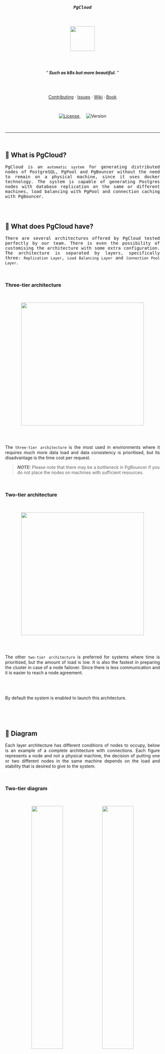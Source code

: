 <br><br>
<h5 align="center" style="font-family: monospace;">PgCloud</h5>
<br>
<p align="center">
    <img src="doc/img/pgcloud_small_logo_bgWhite_rounded.png" width="80px">
</p>
<br><br>

<!-- End Header -->

<p align="center">
    <q><b><i>&nbsp;Such as k8s but more beautiful.&nbsp;</i></b></q>
</p>
<br><br>
<p align="center">
    <a href="./CONTRIBUTING.md">Contributing</a>
    ·
    <a href="https://github.com/ZhengLinLei/pgcloud/issues">Issues</a>
    ·
    <a href="https://github.com/ZhengLinLei/pgcloud/wiki">Wiki</a>
    ·
    <a href="./doc/wiki">Book</a>
</p>
<br>
<p align="center">
    <a href="https://www.gnu.org/licenses/gpl-3.0.html">
        <img src="https://img.shields.io/badge/License-GPL%203.o-blue.svg" alt="License" />
    </a>
    &emsp;    
    <a>
        <img src="https://img.shields.io/badge/version-0.1.0-brightgreen" alt="Version" />
    </a>
</p>
<br>
<hr>
<br>

## 🧐  What is PgCloud?

<p align="justify" style="font-family: monospace;">
    PgCloud is an <code>automatic system</code> for generating distributed nodes of PostgreSQL, PgPool and PgBouncer without the need to remain on a physical machine, since it uses docker technology. The system is capable of generating Postgres nodes with database replication on the same or different machines, load balancing with PgPool and connection caching with PgBouncer.
</p> 

<br><br>
## 📁  What does PgCloud have?
<p align="justify" style="font-family: monospace;">
    There are several architectures offered by PgCloud tested perfectly by our team. There is even the possibility of customising the architecture with some extra configuration. The architecture is separated by layers, specifically three: <code>Replication Layer</code>, <code>Load Balancing Layer</code> and <code>Connection Pool Layer</code>.
</p>
<br>

### Three-tier architecture
<br>
<p align="justify" style="font-family: monospace;">
    <p align="center">
        <img align="center" src="doc/readme/1_three_layer_diagram.png" width="400px">
    </p>
    <br><br>
    <p align="justify">
        The <code>three-tier architecture</code> is the most used in environments where it requires much more data load and data consistency is prioritised, but its disadvantage is the time cost per request.
        <br>
        <blockquote>
            <b><i>NOTE:</i></b> Please note that there may be a bottleneck in PgBouncer if you do not place the nodes on machines with sufficient resources.
        </blockquote>
    </p>
</p>
<br>

### Two-tier architecture
<br>
<p align="justify" style="font-family: monospace;">
    <p align="center">
        <img align="center" src="doc/readme/2_two_layer_diagram.png" width="400px">
    </p>
    <br><br>
    <p align="justify">
        The other <code>two-tier architecture</code> is preferred for systems where time is prioritised, but the amount of load is low. It is also the fastest in preparing the cluster in case of a node failover. Since there is less communication and it is easier to reach a node agreement.
    </p>
</p>

<br><br><br>
By default the system is enabled to launch this architecture.

<br><br><br>
## 🔌  Diagram

<p align="justify">
    Each layer architecture has different conditions of nodes to occupy, below is an example of a complete architecture with connections. Each figure represents a node and not a physical machine, the decision of putting one or two different nodes in the same machine depends on the load and stability that is desired to give to the system.
</p>
<br>

### Two-tier diagram
<br>
<p align="center">
    <img src="doc/readme/3_three_layer_diagram.png" width="45%">
    <img src="doc/readme/4_three_layer_diagram.png" width="45%">
</p>
<p align="justify">
    <ul>
        <li>
            This is the most basic configuration that we can configure to offer load balancing. Its weakness is that it does not have a PgPool backup when a node goes down, the entire system stops receiving requests. Although it is undoubtedly the least expensive, optimal and simple for simple systems where it does not require much availability and load.
        </li>
        <br>
        <li>
            Creating a PgPool cluster alongside the PostgreSQL cluster helps to solve both the failover of a postgres node and a PgPool node. Throughout this documentation we will use primary and replica to map the postgres and master and slave roles for the PgPool cluster.
        </li>
    </ul>
</p>
<br>

### Three-tier diagram
<br>
<p align="center">
    <img src="doc/readme/5_two_layer_diagram.png" width="500px">
</p>
<p align="justify">
    With a three-tier architecture we have better consistency between nodes, this way if PgBouncer were to fail we could replace it with a PgPool gate, losing the capacity offered by PgBouncer but obtaining more availability. With this we are able to create a distributed system that offers load balancing and connection caching for fast management.
</p>
<br>

### Other architectures
<br>
<p align="justify">
    You can also use the system where you omit the load balancing layer, that is, use PgBouncer with Postgres. This architecture is not the most common but it does offer quite a few advantages if you only require these two modules.
</p>
<p align="center">
    <img src="doc/readme/6_two_layer_diagram_other.png" width="400px">
</p>
<p align="justify">
    PgBouncer is an optimal choice for efficiently pooling database connections, especially when your system needs connection caching rather than load balancing. Unlike PgPool, which offers additional features like load balancing, PgBouncer focuses solely on connection pooling. This makes it lightweight, with lower memory consumption and minimal configuration, ideal for handling high connection rates while maintaining a stable database environment.
    <br><br><br>
    An example using this layer is:
</p>
<p align="center">
    <img src="doc/readme/7_two_layer_diagram_other.png" width="400px">
</p>
<br><br><br><br><br><br><br>
<p align="center" style="font-family: monospace;">...</p>
<br><br>
<h5 align="center" style="font-family: monospace;">Read more in our official Wiki or Book</h5>
<br>
<p align="center">
    <a href="https://github.com/ZhengLinLei/pgcloud/wiki">Wiki</a>
    ·
    <a href="./doc/wiki">Book</a>
</p>
<br><br><br><br>

